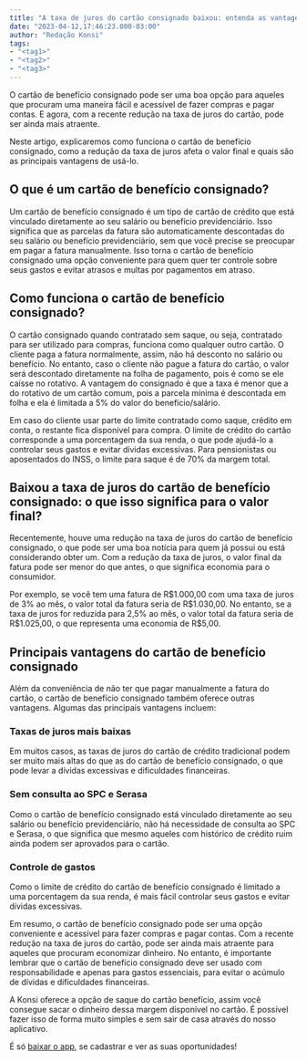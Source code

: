 ```yaml
---
title: "A taxa de juros do cartão consignado baixou: entenda as vantagens!"
date: "2023-04-12,17:46:23.000-03:00"
author: "Redação Konsi"
tags:
- "<tag1>"
- "<tag2>"
- "<tag3>"
---
```


<p>O cartão de benefício consignado pode ser uma boa opção para aqueles que procuram uma maneira fácil e acessível de fazer compras e pagar contas. E agora, com a recente redução na taxa de juros do cartão, pode ser ainda mais atraente. </p><p>Neste artigo, explicaremos como funciona o cartão de benefício consignado, como a redução da taxa de juros afeta o valor final e quais são as principais vantagens de usá-lo.</p><h2 id="o-que-%C3%A9-um-cart%C3%A3o-de-benef%C3%ADcio-consignado">O que é um cartão de benefício consignado?</h2><p>Um cartão de benefício consignado é um tipo de cartão de crédito que está vinculado diretamente ao seu salário ou benefício previdenciário. Isso significa que as parcelas da fatura são automaticamente descontadas do seu salário ou benefício previdenciário, sem que você precise se preocupar em pagar a fatura manualmente. Isso torna o cartão de benefício consignado uma opção conveniente para quem quer ter controle sobre seus gastos e evitar atrasos e multas por pagamentos em atraso.</p><h2 id="como-funciona-o-cart%C3%A3o-de-benef%C3%ADcio-consignado">Como funciona o cartão de benefício consignado?</h2><p>O cartão consignado quando contratado sem saque, ou seja, contratado para ser utilizado para compras, funciona como qualquer outro cartão. O cliente paga a fatura normalmente, assim, não há desconto no salário ou benefício. No entanto, caso o cliente não pague a fatura do cartão, o valor será descontado diretamente na folha de pagamento, pois é como se ele caísse no rotativo. A vantagem do consignado é que a taxa é menor que a do rotativo de um cartão comum, pois a parcela mínima é descontada em folha e ela é limitada a 5% do valor do benefício/salário.</p><p>Em caso do cliente usar parte do limite contratado como saque, crédito em conta, o restante fica disponível para compra. O limite de crédito do cartão corresponde a uma porcentagem da sua renda, o que pode ajudá-lo a controlar seus gastos e evitar dívidas excessivas. Para pensionistas ou aposentados do INSS, o limite para saque é de 70% da margem total.</p><h2 id="baixou-a-taxa-de-juros-do-cart%C3%A3o-de-benef%C3%ADcio-consignado-o-que-isso-significa-para-o-valor-final">Baixou a taxa de juros do cartão de benefício consignado: o que isso significa para o valor final?</h2><p>Recentemente, houve uma redução na taxa de juros do cartão de benefício consignado, o que pode ser uma boa notícia para quem já possui ou está considerando obter um. Com a redução da taxa de juros, o valor final da fatura pode ser menor do que antes, o que significa economia para o consumidor.</p><p>Por exemplo, se você tem uma fatura de R$1.000,00 com uma taxa de juros de 3% ao mês, o valor total da fatura seria de R$1.030,00. No entanto, se a taxa de juros for reduzida para 2,5% ao mês, o valor total da fatura seria de R$1.025,00, o que representa uma economia de R$5,00.</p><h2 id="principais-vantagens-do-cart%C3%A3o-de-benef%C3%ADcio-consignado">Principais vantagens do cartão de benefício consignado</h2><p>Além da conveniência de não ter que pagar manualmente a fatura do cartão, o cartão de benefício consignado também oferece outras vantagens. Algumas das principais vantagens incluem:</p><h3 id="taxas-de-juros-mais-baixas">Taxas de juros mais baixas</h3><p>Em muitos casos, as taxas de juros do cartão de crédito tradicional podem ser muito mais altas do que as do cartão de benefício consignado, o que pode levar a dívidas excessivas e dificuldades financeiras.</p><h3 id="sem-consulta-ao-spc-e-serasa">Sem consulta ao SPC e Serasa</h3><p>Como o cartão de benefício consignado está vinculado diretamente ao seu salário ou benefício previdenciário, não há necessidade de consulta ao SPC e Serasa, o que significa que mesmo aqueles com histórico de crédito ruim ainda podem ser aprovados para o cartão.</p><h3 id="controle-de-gastos">Controle de gastos</h3><p>Como o limite de crédito do cartão de benefício consignado é limitado a uma porcentagem da sua renda, é mais fácil controlar seus gastos e evitar dívidas excessivas.</p><p>Em resumo, o cartão de benefício consignado pode ser uma opção conveniente e acessível para fazer compras e pagar contas. Com a recente redução na taxa de juros do cartão, pode ser ainda mais atraente para aqueles que procuram economizar dinheiro. No entanto, é importante lembrar que o cartão de benefício consignado deve ser usado com responsabilidade e apenas para gastos essenciais, para evitar o acúmulo de dívidas e dificuldades financeiras.</p><p>A Konsi oferece a opção de saque do cartão benefício, assim você consegue sacar o dinheiro dessa margem disponível no cartão. É possível fazer isso de forma muito simples e sem sair de casa através do nosso aplicativo. </p><p>É só <a href="https://q2kj.adj.st/?adj_t=1075aqga&amp;adj_campaign=site&amp;adj_adgroup=blog&amp;adj_creative=taxa-de-juros-consignado-baixou">baixar o app</a>, se cadastrar e ver as suas oportunidades!<br></p>
